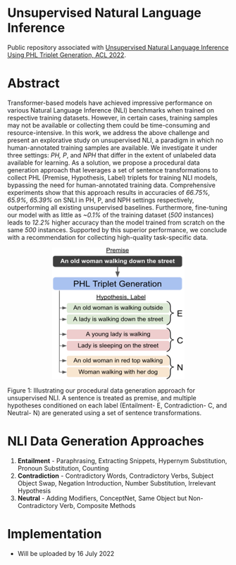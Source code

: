 # Unsupervised Natural Language Inference 

Public repository associated with [Unsupervised Natural Language Inference Using PHL Triplet Generation, ACL 2022](https://arxiv.org/abs/2110.08438).

# Abstract
Transformer-based models have achieved impressive performance on various Natural Language Inference (NLI) benchmarks when trained on respective training datasets.
However, in certain cases, training samples may not be available or collecting them could be time-consuming and resource-intensive.
In this work, we address the above challenge and present an explorative study on unsupervised NLI, a paradigm in which no human-annotated training samples are available.
We investigate it under three settings: _PH, P_, and _NPH_ that differ in the extent of unlabeled data available for learning.
As a solution, we propose a procedural data generation approach that leverages a set of sentence transformations to collect PHL (Premise, Hypothesis, Label) triplets for training NLI models, bypassing the need for human-annotated training data.
Comprehensive experiments show that this approach results in accuracies of _66.75%, 65.9%,  65.39%_ on SNLI in PH, P, and NPH settings respectively, outperforming all existing unsupervised baselines.
Furthermore, fine-tuning our model with as little as _~0.1%_ of the training dataset (_500_ instances) leads to _12.2%_ higher accuracy than the model trained from scratch on the same _500_ instances.
Supported by this superior performance, we conclude with a recommendation for collecting high-quality task-specific data.



<p align="center">
  <img 
    width="300"
    height="300"
    src="https://github.com/nrjvarshney/unsupervised_NLI/blob/main/Pictures/Teaser4.png"
  >
  <figcaption>Figure 1: Illustrating our procedural data generation approach for unsupervised NLI. A sentence is treated as premise, and multiple hypotheses conditioned on each label (Entailment- E, Contradiction- C, and Neutral- N) are generated using a set of sentence transformations. </figcaption>
</p> 


# NLI Data Generation Approaches

1. **Entailment** - Paraphrasing, Extracting Snippets, Hypernym Substitution, Pronoun Substitution, Counting
3. **Contradiction** - Contradictory Words, Contradictory Verbs, Subject Object Swap, Negation Introduction, Number Substitution, Irrelevant Hypothesis
4. **Neutral** - Adding Modifiers, ConceptNet, Same Object but Non-Contradictory Verb, Composite Methods


# Implementation
- Will be uploaded by 16 July 2022
